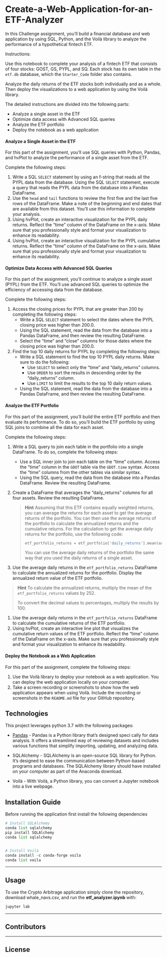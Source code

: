 # Create-a-Web-Application-for-an-ETF-Analyzer

In this Challenge assignment, you’ll build a financial database and web application by using SQL, Python, and the Voilà library to analyze the performance of a hypothetical fintech ETF.

Instructions:

Use this notebook to complete your analysis of a fintech ETF that consists of four stocks: GOST, GS, PYPL, and SQ. Each stock has its own table in the `etf.db` database, which the `Starter_Code` folder also contains.

Analyze the daily returns of the ETF stocks both individually and as a whole. Then deploy the visualizations to a web application by using the Voilà library.

The detailed instructions are divided into the following parts:

- Analyze a single asset in the ETF
- Optimize data access with Advanced SQL queries
- Analyze the ETF portfolio
- Deploy the notebook as a web application

#### Analyze a Single Asset in the ETF

For this part of the assignment, you’ll use SQL queries with Python, Pandas, and hvPlot to analyze the performance of a single asset from the ETF.

Complete the following steps:

1. Write a SQL `SELECT` statement by using an f-string that reads all the PYPL data from the database. Using the SQL `SELECT` statement, execute a query that reads the PYPL data from the database into a Pandas DataFrame.
2. Use the `head` and `tail` functions to review the first five and the last five rows of the DataFrame. Make a note of the beginning and end dates that are available from this dataset. You’ll use this information to complete your analysis.
3. Using hvPlot, create an interactive visualization for the PYPL daily returns. Reflect the “time” column of the DataFrame on the x-axis. Make sure that you professionally style and format your visualization to enhance its readability.
4. Using hvPlot, create an interactive visualization for the PYPL cumulative returns. Reflect the “time” column of the DataFrame on the x-axis. Make sure that you professionally style and format your visualization to enhance its readability.

#### Optimize Data Access with Advanced SQL Queries

For this part of the assignment, you’ll continue to analyze a single asset (PYPL) from the ETF. You’ll use advanced SQL queries to optimize the efficiency of accessing data from the database.

Complete the following steps:

1. Access the closing prices for PYPL that are greater than 200 by completing the following steps:
   - Write a SQL `SELECT` statement to select the dates where the PYPL closing price was higher than 200.0.
   - Using the SQL statement, read the data from the database into a Pandas DataFrame, and then review the resulting DataFrame.
   - Select the “time” and “close” columns for those dates where the closing price was higher than 200.0.
2. Find the top 10 daily returns for PYPL by completing the following steps:
   - Write a SQL statement to find the top 10 PYPL daily returns. Make sure to do the following:
     - Use `SELECT` to select only the “time” and “daily_returns” columns.
     - Use `ORDER` to sort the results in descending order by the “daily_returns” column.
     - Use `LIMIT` to limit the results to the top 10 daily return values.
   - Using the SQL statement, read the data from the database into a Pandas DataFrame, and then review the resulting DataFrame.

#### Analyze the ETF Portfolio

For this part of the assignment, you’ll build the entire ETF portfolio and then evaluate its performance. To do so, you’ll build the ETF portfolio by using SQL joins to combine all the data for each asset.

Complete the following steps:

1. Write a SQL query to join each table in the portfolio into a single DataFrame. To do so, complete the following steps:

   - Use a SQL inner join to join each table on the “time” column. Access the “time” column in the `GDOT` table via the `GDOT.time` syntax. Access the “time” columns from the other tables via similar syntax.
   - Using the SQL query, read the data from the database into a Pandas DataFrame. Review the resulting DataFrame.

2. Create a DataFrame that averages the “daily_returns” columns for all four assets. Review the resulting DataFrame.

   > **Hint** Assuming that this ETF contains equally weighted returns, you can average the returns for each asset to get the average returns of the portfolio. You can then use the average returns of the portfolio to calculate the annualized returns and the cumulative returns. For the calculation to get the average daily returns for the portfolio, use the following code:
   >
   > ```python
   > etf_portfolio_returns = etf_portfolio['daily_returns'].mean(axis=1)
   > ```
   >
   > You can use the average daily returns of the portfolio the same way that you used the daily returns of a single asset.

3. Use the average daily returns in the `etf_portfolio_returns` DataFrame to calculate the annualized returns for the portfolio. Display the annualized return value of the ETF portfolio.

> **Hint** To calculate the annualized returns, multiply the mean of the `etf_portfolio_returns` values by 252.
>
> To convert the decimal values to percentages, multiply the results by 100.

1. Use the average daily returns in the `etf_portfolio_returns` DataFrame to calculate the cumulative returns of the ETF portfolio.
2. Using hvPlot, create an interactive line plot that visualizes the cumulative return values of the ETF portfolio. Reflect the “time” column of the DataFrame on the x-axis. Make sure that you professionally style and format your visualization to enhance its readability.

#### Deploy the Notebook as a Web Application

For this part of the assignment, complete the following steps:

1. Use the Voilà library to deploy your notebook as a web application. You can deploy the web application locally on your computer.
2. Take a screen recording or screenshots to show how the web application appears when using Voilà. Include the recording or screenshots in the `README.md` file for your GitHub repository.

## Technologies

This project leverages python 3.7 with the following packages:

* [Pandas](https://pandas.pydata.org/) - Pandas is a Python library that’s designed speci cally for data analysis. It offers a streamlined way of reviewing datasets and includes
  various functions that simplify importing, updating, and analyzing data.

* SQLAlchemy - SQLAlchemy is an open-source SQL library for Python. It’s designed to ease the communication between Python-based programs and databases. The SQLAlchemy library should have installed on your computer as part of the Anaconda download.

* Voilà - With Voilà, a Python library, you can convert a Jupyter notebook into a live webpage.

## Installation Guide

Before running the application first install the following dependencies

```python
# Install SQLAlchemy
conda list sqlalchemy
pip install SQLAlchemy
conda list sqlalchemy


# Install Voilà
conda install -c conda-forge voila
conda list voila
```

---

## Usage

To use the Crypto Arbitrage application simply clone the repository, download whale_navs.csv,   and run the **etf_analyzer.ipynb** with:

```python
jupyter lab
```

---

## Contributors


---

## License